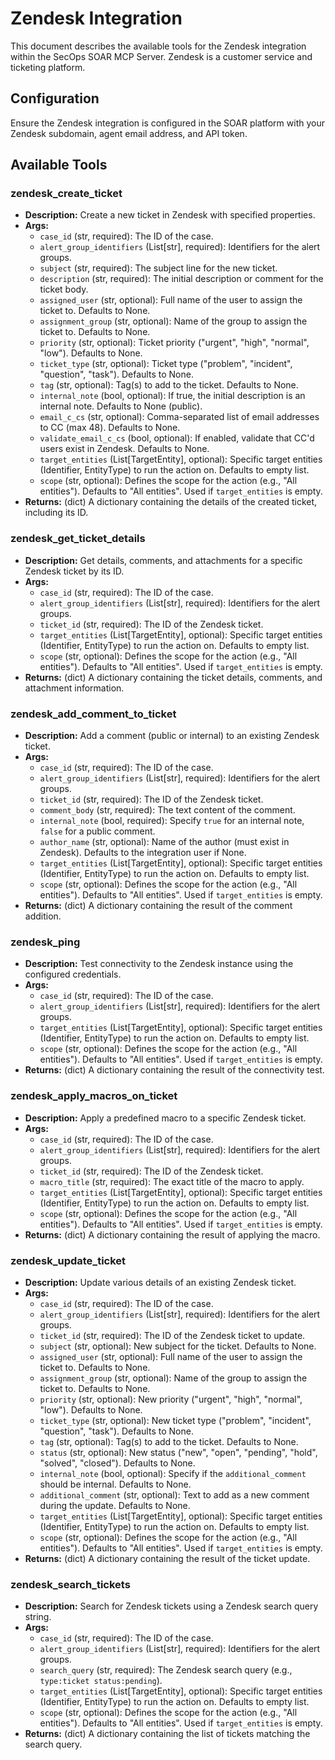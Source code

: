 # Zendesk Integration

This document describes the available tools for the Zendesk integration within the SecOps SOAR MCP Server. Zendesk is a customer service and ticketing platform.

## Configuration

Ensure the Zendesk integration is configured in the SOAR platform with your Zendesk subdomain, agent email address, and API token.

## Available Tools

### zendesk_create_ticket
- **Description:** Create a new ticket in Zendesk with specified properties.
- **Args:**
    - `case_id` (str, required): The ID of the case.
    - `alert_group_identifiers` (List[str], required): Identifiers for the alert groups.
    - `subject` (str, required): The subject line for the new ticket.
    - `description` (str, required): The initial description or comment for the ticket body.
    - `assigned_user` (str, optional): Full name of the user to assign the ticket to. Defaults to None.
    - `assignment_group` (str, optional): Name of the group to assign the ticket to. Defaults to None.
    - `priority` (str, optional): Ticket priority ("urgent", "high", "normal", "low"). Defaults to None.
    - `ticket_type` (str, optional): Ticket type ("problem", "incident", "question", "task"). Defaults to None.
    - `tag` (str, optional): Tag(s) to add to the ticket. Defaults to None.
    - `internal_note` (bool, optional): If true, the initial description is an internal note. Defaults to None (public).
    - `email_c_cs` (str, optional): Comma-separated list of email addresses to CC (max 48). Defaults to None.
    - `validate_email_c_cs` (bool, optional): If enabled, validate that CC'd users exist in Zendesk. Defaults to None.
    - `target_entities` (List[TargetEntity], optional): Specific target entities (Identifier, EntityType) to run the action on. Defaults to empty list.
    - `scope` (str, optional): Defines the scope for the action (e.g., "All entities"). Defaults to "All entities". Used if `target_entities` is empty.
- **Returns:** (dict) A dictionary containing the details of the created ticket, including its ID.

### zendesk_get_ticket_details
- **Description:** Get details, comments, and attachments for a specific Zendesk ticket by its ID.
- **Args:**
    - `case_id` (str, required): The ID of the case.
    - `alert_group_identifiers` (List[str], required): Identifiers for the alert groups.
    - `ticket_id` (str, required): The ID of the Zendesk ticket.
    - `target_entities` (List[TargetEntity], optional): Specific target entities (Identifier, EntityType) to run the action on. Defaults to empty list.
    - `scope` (str, optional): Defines the scope for the action (e.g., "All entities"). Defaults to "All entities". Used if `target_entities` is empty.
- **Returns:** (dict) A dictionary containing the ticket details, comments, and attachment information.

### zendesk_add_comment_to_ticket
- **Description:** Add a comment (public or internal) to an existing Zendesk ticket.
- **Args:**
    - `case_id` (str, required): The ID of the case.
    - `alert_group_identifiers` (List[str], required): Identifiers for the alert groups.
    - `ticket_id` (str, required): The ID of the Zendesk ticket.
    - `comment_body` (str, required): The text content of the comment.
    - `internal_note` (bool, required): Specify `true` for an internal note, `false` for a public comment.
    - `author_name` (str, optional): Name of the author (must exist in Zendesk). Defaults to the integration user if None.
    - `target_entities` (List[TargetEntity], optional): Specific target entities (Identifier, EntityType) to run the action on. Defaults to empty list.
    - `scope` (str, optional): Defines the scope for the action (e.g., "All entities"). Defaults to "All entities". Used if `target_entities` is empty.
- **Returns:** (dict) A dictionary containing the result of the comment addition.

### zendesk_ping
- **Description:** Test connectivity to the Zendesk instance using the configured credentials.
- **Args:**
    - `case_id` (str, required): The ID of the case.
    - `alert_group_identifiers` (List[str], required): Identifiers for the alert groups.
    - `target_entities` (List[TargetEntity], optional): Specific target entities (Identifier, EntityType) to run the action on. Defaults to empty list.
    - `scope` (str, optional): Defines the scope for the action (e.g., "All entities"). Defaults to "All entities". Used if `target_entities` is empty.
- **Returns:** (dict) A dictionary containing the result of the connectivity test.

### zendesk_apply_macros_on_ticket
- **Description:** Apply a predefined macro to a specific Zendesk ticket.
- **Args:**
    - `case_id` (str, required): The ID of the case.
    - `alert_group_identifiers` (List[str], required): Identifiers for the alert groups.
    - `ticket_id` (str, required): The ID of the Zendesk ticket.
    - `macro_title` (str, required): The exact title of the macro to apply.
    - `target_entities` (List[TargetEntity], optional): Specific target entities (Identifier, EntityType) to run the action on. Defaults to empty list.
    - `scope` (str, optional): Defines the scope for the action (e.g., "All entities"). Defaults to "All entities". Used if `target_entities` is empty.
- **Returns:** (dict) A dictionary containing the result of applying the macro.

### zendesk_update_ticket
- **Description:** Update various details of an existing Zendesk ticket.
- **Args:**
    - `case_id` (str, required): The ID of the case.
    - `alert_group_identifiers` (List[str], required): Identifiers for the alert groups.
    - `ticket_id` (str, required): The ID of the Zendesk ticket to update.
    - `subject` (str, optional): New subject for the ticket. Defaults to None.
    - `assigned_user` (str, optional): Full name of the user to assign the ticket to. Defaults to None.
    - `assignment_group` (str, optional): Name of the group to assign the ticket to. Defaults to None.
    - `priority` (str, optional): New priority ("urgent", "high", "normal", "low"). Defaults to None.
    - `ticket_type` (str, optional): New ticket type ("problem", "incident", "question", "task"). Defaults to None.
    - `tag` (str, optional): Tag(s) to add to the ticket. Defaults to None.
    - `status` (str, optional): New status ("new", "open", "pending", "hold", "solved", "closed"). Defaults to None.
    - `internal_note` (bool, optional): Specify if the `additional_comment` should be internal. Defaults to None.
    - `additional_comment` (str, optional): Text to add as a new comment during the update. Defaults to None.
    - `target_entities` (List[TargetEntity], optional): Specific target entities (Identifier, EntityType) to run the action on. Defaults to empty list.
    - `scope` (str, optional): Defines the scope for the action (e.g., "All entities"). Defaults to "All entities". Used if `target_entities` is empty.
- **Returns:** (dict) A dictionary containing the result of the ticket update.

### zendesk_search_tickets
- **Description:** Search for Zendesk tickets using a Zendesk search query string.
- **Args:**
    - `case_id` (str, required): The ID of the case.
    - `alert_group_identifiers` (List[str], required): Identifiers for the alert groups.
    - `search_query` (str, required): The Zendesk search query (e.g., `type:ticket status:pending`).
    - `target_entities` (List[TargetEntity], optional): Specific target entities (Identifier, EntityType) to run the action on. Defaults to empty list.
    - `scope` (str, optional): Defines the scope for the action (e.g., "All entities"). Defaults to "All entities". Used if `target_entities` is empty.
- **Returns:** (dict) A dictionary containing the list of tickets matching the search query.
